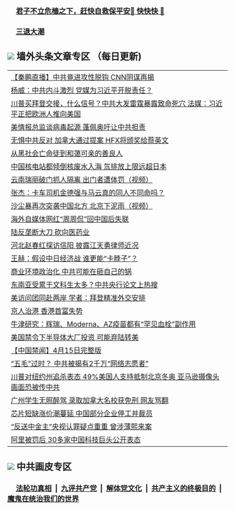 
 ### &nbsp;&nbsp;&nbsp;&nbsp; [君子不立危樯之下，赶快自救保平安🍎 快快快 📩](https://github.com/pwgy/td/blob/master/README.md)

 ### &nbsp;&nbsp;&nbsp;&nbsp; [三退大潮](https://ww3.xkide.work/?key=zuuelqyfglsfjmgm&pin=65881581&ag=ogQuit&from=pw2) 

## <img src="https://img.icons8.com/cute-clipart/2x/circled-right.png"> 墙外头条文章专区 （每日更新)

<Table>
<tr><td colspan="2" align="left"><a href="https://www.xjudw.work/?name=c1385147&key=jxhgisbctpdeqtjm&from=pw2">【秦鹏直播】中共竟进攻性脱钩 CNN阴谋再揭</a></td></tr>
<tr><td colspan="2" align="left"><a href="https://www.xjudw.work/?name=c1385069&key=jxhgisbctpdeqtjm&from=pw2">杨威：中共内斗激烈 党媒为习近平开脱责任？</a></td></tr>
<tr><td colspan="2" align="left"><a href="https://www.xjudw.work/?name=c1385184&key=jxhgisbctpdeqtjm&from=pw2">川普买拜登交接，什么信号？中共大发雷霆暴露致命死穴 法媒：习近平正把欧洲人推向美国</a></td></tr>
<tr><td colspan="2" align="left"><a href="https://www.xjudw.work/?name=c1385118&key=jxhgisbctpdeqtjm&from=pw2">美情报总监谈病毒起源 蓬佩奥吁让中共担责</a></td></tr>
<tr><td colspan="2" align="left"><a href="https://www.xjudw.work/?name=c1385087&key=jxhgisbctpdeqtjm&from=pw2">无惧中共反对 加拿大通过提案 HFX将颁奖给蔡英文</a></td></tr>
<tr><td colspan="2" align="left"><a href="https://www.xjudw.work/?name=c1385142&key=jxhgisbctpdeqtjm&from=pw2">从黑社会亡命徒到和蔼可亲的善良人</a></td></tr>
<tr><td colspan="2" align="left"><a href="https://www.xjudw.work/?name=c1385143&key=jxhgisbctpdeqtjm&from=pw2">中国核电站都倾倒核废水入海 氚排放上限远超日本</a></td></tr>
<tr><td colspan="2" align="left"><a href="https://www.xjudw.work/?name=c1385113&key=jxhgisbctpdeqtjm&from=pw2">云南瑞丽破门抓人隔离 出门者遭体罚（视频）</a></td></tr>
<tr><td colspan="2" align="left"><a href="https://www.xjudw.work/?name=c1385120&key=jxhgisbctpdeqtjm&from=pw2">张杰：卡车司机金德强与马云真的同人不同命吗？</a></td></tr>
<tr><td colspan="2" align="left"><a href="https://www.xjudw.work/?name=c1385114&key=jxhgisbctpdeqtjm&from=pw2">沙尘暴再次突袭中国北方 北京下泥雨（视频）</a></td></tr>
<tr><td colspan="2" align="left"><a href="https://www.xjudw.work/?name=c1385116&key=jxhgisbctpdeqtjm&from=pw2">海外自媒体网红“周周侃”回中国后失联</a></td></tr>
<tr><td colspan="2" align="left"><a href="https://www.xjudw.work/?name=c1385125&key=jxhgisbctpdeqtjm&from=pw2">陆反垄断大刀 砍向医药业</a></td></tr>
<tr><td colspan="2" align="left"><a href="https://www.xjudw.work/?name=c1385119&key=jxhgisbctpdeqtjm&from=pw2">河北赵春红探访信阳 披露江天勇律师近况</a></td></tr>
<tr><td colspan="2" align="left"><a href="https://www.xjudw.work/?name=c1385146&key=jxhgisbctpdeqtjm&from=pw2">王赫：假设中日经济战 谁更能“卡脖子”？</a></td></tr>
<tr><td colspan="2" align="left"><a href="https://www.xjudw.work/?name=c1385144&key=jxhgisbctpdeqtjm&from=pw2">商业环境政治化 中共可能在砸自己的锅</a></td></tr>
<tr><td colspan="2" align="left"><a href="https://www.xjudw.work/?name=c1385145&key=jxhgisbctpdeqtjm&from=pw2">东南亚受累于文科生太多？中共央行论文上热搜</a></td></tr>
<tr><td colspan="2" align="left"><a href="https://www.xjudw.work/?name=c1385117&key=jxhgisbctpdeqtjm&from=pw2">美访问团同赴两岸 学者：拜登精准外交安排</a></td></tr>
<tr><td colspan="2" align="left"><a href="https://www.xjudw.work/?name=c1385027&key=jxhgisbctpdeqtjm&from=pw2">京人治港 香港首富失势</a></td></tr>
<tr><td colspan="2" align="left"><a href="https://www.xjudw.work/?name=c1385182&key=jxhgisbctpdeqtjm&from=pw2">牛津研究：辉瑞、Moderna、AZ疫苗都有“罕见血栓”副作用</a></td></tr>
<tr><td colspan="2" align="left"><a href="https://www.xjudw.work/?name=c1385088&key=jxhgisbctpdeqtjm&from=pw2">美国禁令下半导体大厂投资 可能弃陆转美</a></td></tr>
<tr><td colspan="2" align="left"><a href="https://www.xjudw.work/?name=c1384999&key=jxhgisbctpdeqtjm&from=pw2">【中国禁闻】4月15日完整版</a></td></tr>
<tr><td colspan="2" align="left"><a href="https://www.xjudw.work/?name=c1385042&key=jxhgisbctpdeqtjm&from=pw2">“五毛”过时？ 中共被揭有2千万“网络志愿者”</a></td></tr>
<tr><td colspan="2" align="left"><a href="https://www.xjudw.work/?name=c1385074&key=jxhgisbctpdeqtjm&from=pw2">川普对纽约州追杀表态 49&#x25;美国人支持抵制北京冬奥 亚马逊摄像头画面恐被传中共</a></td></tr>
<tr><td colspan="2" align="left"><a href="https://www.xjudw.work/?name=c1385055&key=jxhgisbctpdeqtjm&from=pw2">广州学生无照醉驾 录取加拿大名校获免刑 网友骂翻</a></td></tr>
<tr><td colspan="2" align="left"><a href="https://www.xjudw.work/?name=c1385011&key=jxhgisbctpdeqtjm&from=pw2">芯片短缺涨价潮蔓延 中国部分企业停工并裁员</a></td></tr>
<tr><td colspan="2" align="left"><a href="https://www.xjudw.work/?name=c1385000&key=jxhgisbctpdeqtjm&from=pw2">“反送中金主”央视认罪疑点重重 曾涉薄熙来案</a></td></tr>
<tr><td colspan="2" align="left"><a href="https://www.xjudw.work/?name=c1385041&key=jxhgisbctpdeqtjm&from=pw2">阿里被罚后 30多家中国科技巨头公开表态</a></td></tr>

 </Table>

 ## <img src="https://img.icons8.com/cute-clipart/2x/circled-right.png"> 中共画皮专区
 ### &nbsp;&nbsp;&nbsp;&nbsp; [法轮功真相](https://github.com/begood0513/basic/blob/master/README.md) &nbsp;|&nbsp; [九评共产党](https://github.com/begood0513/9ping.md/blob/master/README.md) &nbsp;|&nbsp; [解体党文化](https://github.com/begood0513/jtdwh.md/blob/master/README.md)   &nbsp;|&nbsp; [共产主义的终极目的](https://github.com/begood0513/gczydzjmd.md/blob/master/README.md) &nbsp;|&nbsp; [魔鬼在统治我们的世界](https://github.com/begood0513/gczydzjmd.md/blob/master/README.md) 
